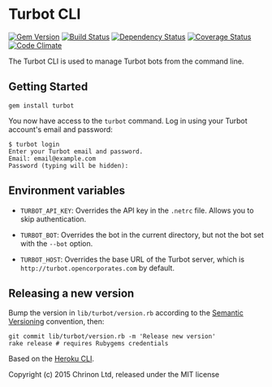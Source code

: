 # Turbot CLI

[![Gem Version](https://badge.fury.io/rb/turbot.svg)](https://badge.fury.io/rb/turbot)
[![Build Status](https://secure.travis-ci.org/openc/turbot-client.png)](https://travis-ci.org/openc/turbot-client)
[![Dependency Status](https://gemnasium.com/openc/turbot-client.png)](https://gemnasium.com/openc/turbot-client)
[![Coverage Status](https://coveralls.io/repos/openc/turbot-client/badge.png)](https://coveralls.io/r/openc/turbot-client)
[![Code Climate](https://codeclimate.com/github/openc/turbot-client.png)](https://codeclimate.com/github/openc/turbot-client)

The Turbot CLI is used to manage Turbot bots from the command line.

## Getting Started

    gem install turbot

You now have access to the `turbot` command.  Log in using your Turbot account's email and password:

    $ turbot login
    Enter your Turbot email and password.
    Email: email@example.com
    Password (typing will be hidden):

## Environment variables

* `TURBOT_API_KEY`: Overrides the API key in the `.netrc` file. Allows you to skip authentication.

* `TURBOT_BOT`: Overrides the bot in the current directory, but not the bot set with the `--bot` option.

* `TURBOT_HOST`: Overrides the base URL of the Turbot server, which is `http://turbot.opencorporates.com` by default.

## Releasing a new version

Bump the version in `lib/turbot/version.rb` according to the [Semantic Versioning](http://semver.org/) convention, then:

    git commit lib/turbot/version.rb -m 'Release new version'
    rake release # requires Rubygems credentials

Based on the [Heroku CLI](https://github.com/heroku/heroku).

Copyright (c) 2015 Chrinon Ltd, released under the MIT license
